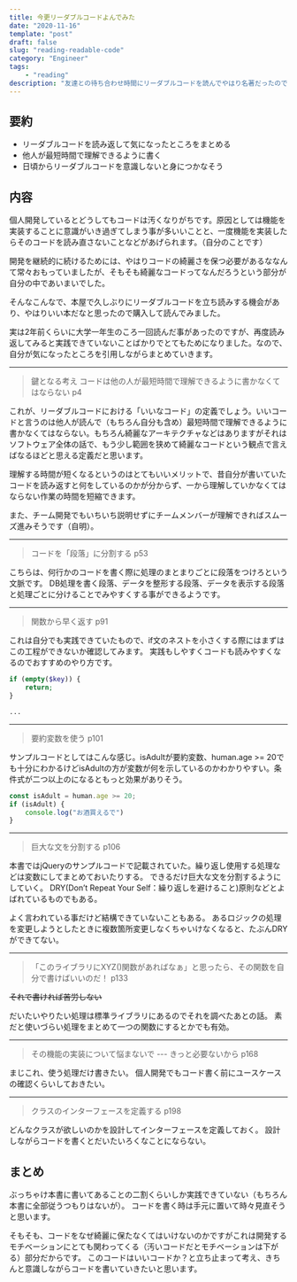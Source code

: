 ```yaml
---
title: 今更リーダブルコードよんでみた
date: "2020-11-16"
template: "post"
draft: false
slug: "reading-readable-code"
category: "Engineer"
tags:
    - "reading"
description: "友達との待ち合わせ時間にリーダブルコードを読んでやはり名著だったので気になったとこをまとめてみる"
---
```


## 要約
- リーダブルコードを読み返して気になったところをまとめる
- 他人が最短時間で理解できるように書く
- 日頃からリーダブルコードを意識しないと身につかなそう

## 内容

個人開発しているとどうしてもコードは汚くなりがちです。原因としては機能を実装することに意識がいき過ぎてしまう事が多いいことと、一度機能を実装したらそのコードを読み直さないことなどがあげられます。（自分のことです）

開発を継続的に続けるためには、やはりコードの綺麗さを保つ必要があるななんて常々おもっていましたが、そもそも綺麗なコードってなんだろうという部分が自分の中であいまいでした。

そんなこんなで、本屋で久しぶりにリーダブルコードを立ち読みする機会があり、やはりいい本だなと思ったので購入して読んでみました。

実は2年前くらいに大学一年生のころ一回読んだ事があったのですが、再度読み返してみると実践できていないことばかりでとてもためになりました。なので、自分が気になったところを引用しながらまとめていきます。

---

>鍵となる考え
>コードは他の人が最短時間で理解できるように書かなくてはならない
p4

これが、リーダブルコードにおける「いいなコード」の定義でしょう。いいコードと言うのは他人が読んで（もちろん自分も含め）最短時間で理解できるように書かなくてはならない。もちろん綺麗なアーキテクチャなどはありますがそれはソフトウェア全体の話で、もう少し範囲を狭めて綺麗なコードという観点で言えばなるほどと思える定義だと思います。

理解する時間が短くなるというのはとてもいいメリットで、昔自分が書いていたコードを読み返すと何をしているのかが分からず、一から理解していかなくてはならない作業の時間を短縮できます。

また、チーム開発でもいちいち説明せずにチームメンバーが理解できればスムーズ進みそうです（自明）。

---

>コードを「段落」に分割する
p53

こちらは、何行かのコードを書く際に処理のまとまりごとに段落をつけろという文脈です。
DB処理を書く段落、データを整形する段落、データを表示する段落と処理ごとに分けることでみやすくする事ができるようです。

---

>関数から早く返す
p91

これは自分でも実践できていたもので、if文のネストを小さくする際にはまずはこの工程ができないか確認してみます。
実践もしやすくコードも読みやすくなるのでおすすめのやり方です。


```php
if (empty($key)) {
    return;
}

...
```
---

> 要約変数を使う
p101

サンプルコードとしてはこんな感じ。isAdultが要約変数、human.age >= 20でも十分にわかるけどisAdultの方が変数が何を示しているのかわかりやすい。条件式が二つ以上のになるともっと効果がありそう。

```js
const isAdult = human.age >= 20;
if (isAdult) {
    console.log("お酒買えるで")
}
```

---

> 巨大な文を分割する
p106

本書ではjQueryのサンプルコードで記載されていた。繰り返し使用する処理などは変数にしてまとめておいたりする。
できるだけ巨大な文を分割するようにしていく。
DRY(Don’t Repeat Your Self：繰り返しを避けること)原則などとよばれているものでもある。

よく言われている事だけど結構できていないこともある。
あるロジックの処理を変更しようとしたときに複数箇所変更しなくちゃいけなくなると、たぶんDRYができてない。

---

> 「このライブラリにXYZ()関数があればなぁ」と思ったら、その関数を自分で書けばいいのだ！
p133

~~それで書ければ苦労しない~~

だいたいやりたい処理は標準ライブラリにあるのでそれを調べたあとの話。
素だと使いづらい処理をまとめて一つの関数にするとかでも有効。


---

> その機能の実装について悩まないで --- きっと必要ないから
p168

まじこれ、使う処理だけ書きたい。
個人開発でもコード書く前にユースケースの確認くらいしておきたい。

---

> クラスのインターフェースを定義する
p198

どんなクラスが欲しいのかを設計してインターフェースを定義しておく。
設計しながらコードを書くとだいたいろくなことにならない。

## まとめ

ぶっちゃけ本書に書いてあることの二割くらいしか実践できていない（もちろん本書に全部従うつもりはないが）。
コードを書く時は手元に置いて時々見直そうと思います。

そもそも、コードをなぜ綺麗に保たなくてはいけないのかですがこれは開発するモチベーションにとても関わってくる（汚いコードだとモチベーションは下がる）部分だからです。
このコードはいいコードか？と立ち止まって考え、きちんと意識しながらコードを書いていきたいと思います。